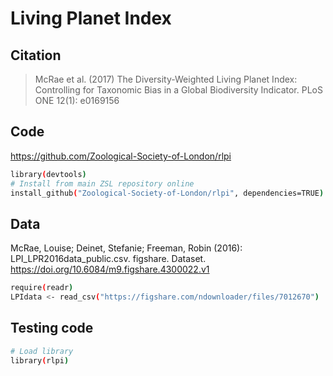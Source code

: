 # Living Planet Index


## Citation
> McRae et al. (2017) The Diversity-Weighted Living Planet Index: Controlling for Taxonomic Bias in a Global Biodiversity Indicator. PLoS ONE 12(1): e0169156

## Code 
https://github.com/Zoological-Society-of-London/rlpi

```sh
library(devtools)
# Install from main ZSL repository online
install_github("Zoological-Society-of-London/rlpi", dependencies=TRUE)

```

## Data
McRae, Louise; Deinet, Stefanie; Freeman, Robin (2016): LPI_LPR2016data_public.csv. figshare. Dataset. https://doi.org/10.6084/m9.figshare.4300022.v1

```sh
require(readr)
LPIdata <- read_csv("https://figshare.com/ndownloader/files/7012670")
```

## Testing code


```sh
# Load library
library(rlpi)


```